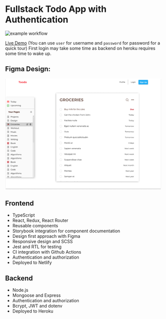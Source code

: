 # Fullstack Todo App with Authentication
![example workflow](https://github.com/AlkTheOrg/fstack-todo/actions/workflows/node.js.yml/badge.svg)

[Live Demo](https://fstack-toodo.netlify.app) (You can use `user` for username and `password` for password for a quick tour)
First login may take some time as backend on heroku requires some time to wake up.

## Figma Design:
![alt text](images/fstack_todo_figma_final.png)

## Frontend
- TypeScript
- React, Redux, React Router
- Reusable components
- Storybook integration for component documentation
- Design first approach with Figma
- Responsive design and SCSS
- Jest and RTL for testing
- CI integration with Github Actions
- Authentication and authorization
- Deployed to Netlify

## Backend
- Node.js
- Mongoose and Express
- Authentication and authorization
- Bcrypt, JWT and dotenv
- Deployed to Heroku
